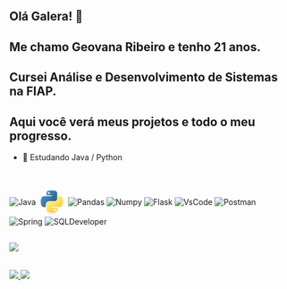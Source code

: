 ## Olá Galera! 👋

## Me chamo Geovana Ribeiro e tenho 21 anos.
## Cursei Análise e Desenvolvimento de Sistemas na FIAP.
## Aqui você verá meus projetos e todo o meu progresso.


- 🌱 Estudando Java / Python

##

<div style="display: inline_block"><br>
  <img align="center" alt="Java" height="75" width="75" src="https://cdn.jsdelivr.net/gh/devicons/devicon@latest/icons/java/java-original-wordmark.svg">
  <img align="center" alt="Python" height="50" width="50" src="https://raw.githubusercontent.com/devicons/devicon/master/icons/python/python-original.svg">
  <img align="center" alt="Pandas" height="50" width="50" src="https://cdn.jsdelivr.net/gh/devicons/devicon@latest/icons/pandas/pandas-original-wordmark.svg" />
  <img align="center" alt="Numpy" height="50" width="50" src="https://cdn.jsdelivr.net/gh/devicons/devicon@latest/icons/numpy/numpy-original.svg" />
  <img align="center" alt="Flask" height="50" width="50" src="https://cdn.jsdelivr.net/gh/devicons/devicon@latest/icons/flask/flask-original-wordmark.svg" />
  <img align="center" alt="VsCode" height="50" width="50" src="https://cdn.jsdelivr.net/gh/devicons/devicon/icons/vscode/vscode-original-wordmark.svg">
  <img align="center" alt="Postman" height="50" width="50" src="https://cdn.jsdelivr.net/gh/devicons/devicon@latest/icons/postman/postman-original.svg">
  <img align="center" alt="Spring" height="50" width="50" src="https://cdn.jsdelivr.net/gh/devicons/devicon@latest/icons/spring/spring-original-wordmark.svg">
  <img align="center" alt="SQLDeveloper" height="50" width="50" src="https://cdn.jsdelivr.net/gh/devicons/devicon@latest/icons/sqldeveloper/sqldeveloper-original.svg">
</div>

##

<div> 
  <a href="https://www.linkedin.com/in/geovana-ribeiro-silva/" target="_blank"><img src="https://img.shields.io/badge/LinkedIn-0077B5?style=for-the-badge&logo=linkedin&logoColor=white" target="_blank" ></a> 
</div>

##

<div>
  <a href="https:https://github.com/GEOVANAAPROGRAMMER">
  <img height="180em" src="https://github-readme-stats.vercel.app/api?username=GEOVANAAPROGRAMMER&show_icons=true&theme=tokyonight&token="/>
  <img height="180em" src="https://github-readme-stats.vercel.app/api/top-langs/?username=GEOVANAAPROGRAMMER&layout=compact&langs_count=16&theme=tokyonight&token="/>

</div>
